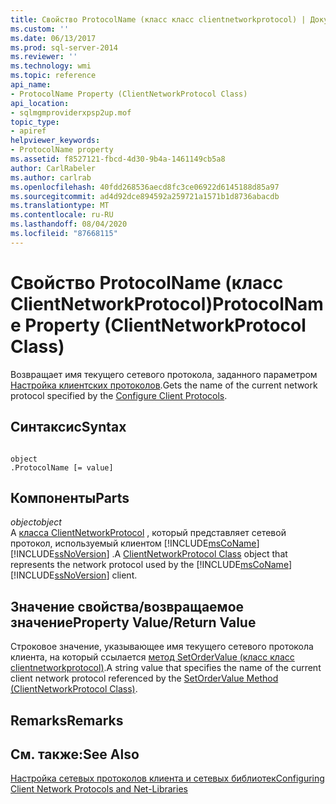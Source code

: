 ```yaml
---
title: Свойство ProtocolName (класс класс clientnetworkprotocol) | Документация Майкрософт
ms.custom: ''
ms.date: 06/13/2017
ms.prod: sql-server-2014
ms.reviewer: ''
ms.technology: wmi
ms.topic: reference
api_name:
- ProtocolName Property (ClientNetworkProtocol Class)
api_location:
- sqlmgmproviderxpsp2up.mof
topic_type:
- apiref
helpviewer_keywords:
- ProtocolName property
ms.assetid: f8527121-fbcd-4d30-9b4a-1461149cb5a8
author: CarlRabeler
ms.author: carlrab
ms.openlocfilehash: 40fdd268536aecd8fc3ce06922d6145188d85a97
ms.sourcegitcommit: ad4d92dce894592a259721a1571b1d8736abacdb
ms.translationtype: MT
ms.contentlocale: ru-RU
ms.lasthandoff: 08/04/2020
ms.locfileid: "87668115"
---
```

# <a name="protocolname-property-clientnetworkprotocol-class"></a><span data-ttu-id="7f315-102">Свойство ProtocolName (класс ClientNetworkProtocol)</span><span class="sxs-lookup"><span data-stu-id="7f315-102">ProtocolName Property (ClientNetworkProtocol Class)</span></span>
  <span data-ttu-id="7f315-103">Возвращает имя текущего сетевого протокола, заданного параметром [Настройка клиентских протоколов](https://technet.microsoft.com/library/ms181035.aspx).</span><span class="sxs-lookup"><span data-stu-id="7f315-103">Gets the name of the current network protocol specified by the [Configure Client Protocols](https://technet.microsoft.com/library/ms181035.aspx).</span></span>  
  
## <a name="syntax"></a><span data-ttu-id="7f315-104">Синтаксис</span><span class="sxs-lookup"><span data-stu-id="7f315-104">Syntax</span></span>  
  
```  
  
object  
.ProtocolName [= value]  
```  
  
## <a name="parts"></a><span data-ttu-id="7f315-105">Компоненты</span><span class="sxs-lookup"><span data-stu-id="7f315-105">Parts</span></span>  
 <span data-ttu-id="7f315-106">*object*</span><span class="sxs-lookup"><span data-stu-id="7f315-106">*object*</span></span>  
 <span data-ttu-id="7f315-107">A [класса ClientNetworkProtocol](clientnetworkprotocol-class.md) , который представляет сетевой протокол, используемый клиентом [!INCLUDE[msCoName](../../../includes/msconame-md.md)] [!INCLUDE[ssNoVersion](../../../includes/ssnoversion-md.md)] .</span><span class="sxs-lookup"><span data-stu-id="7f315-107">A [ClientNetworkProtocol Class](clientnetworkprotocol-class.md) object that represents the network protocol used by the [!INCLUDE[msCoName](../../../includes/msconame-md.md)] [!INCLUDE[ssNoVersion](../../../includes/ssnoversion-md.md)] client.</span></span>  
  
## <a name="property-valuereturn-value"></a><span data-ttu-id="7f315-108">Значение свойства/возвращаемое значение</span><span class="sxs-lookup"><span data-stu-id="7f315-108">Property Value/Return Value</span></span>  
 <span data-ttu-id="7f315-109">Строковое значение, указывающее имя текущего сетевого протокола клиента, на который ссылается [метод SetOrderValue (класс класс clientnetworkprotocol)](https://technet.microsoft.com/library/ms179295.aspx).</span><span class="sxs-lookup"><span data-stu-id="7f315-109">A string value that specifies the name of the current client network protocol referenced by the [SetOrderValue Method (ClientNetworkProtocol Class)](https://technet.microsoft.com/library/ms179295.aspx).</span></span>  
  
## <a name="remarks"></a><span data-ttu-id="7f315-110">Remarks</span><span class="sxs-lookup"><span data-stu-id="7f315-110">Remarks</span></span>  
  
## <a name="see-also"></a><span data-ttu-id="7f315-111">См. также:</span><span class="sxs-lookup"><span data-stu-id="7f315-111">See Also</span></span>  
 [<span data-ttu-id="7f315-112">Настройка сетевых протоколов клиента и сетевых библиотек</span><span class="sxs-lookup"><span data-stu-id="7f315-112">Configuring Client Network Protocols and Net-Libraries</span></span>](https://technet.microsoft.com/library/ms181035.aspx)  
  
  
